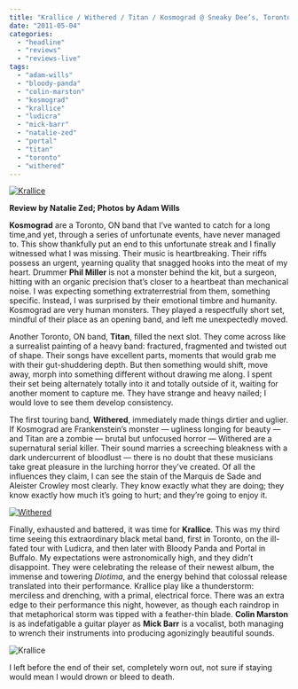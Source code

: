 ```yaml
---
title: "Krallice / Withered / Titan / Kosmograd @ Sneaky Dee’s, Toronto ON, April 26th, 2011"
date: "2011-05-04"
categories: 
  - "headline"
  - "reviews"
  - "reviews-live"
tags: 
  - "adam-wills"
  - "bloody-panda"
  - "colin-marston"
  - "kosmograd"
  - "krallice"
  - "ludicra"
  - "mick-barr"
  - "natalie-zed"
  - "portal"
  - "titan"
  - "toronto"
  - "withered"
---
```


[![](http://www.hellbound.ca/wp-content/uploads/2010/05/Krallice-1.jpg "Krallice")](http://www.hellbound.ca/wp-content/uploads/2010/05/Krallice-1.jpg)

**Review by Natalie Zed; Photos by Adam Wills**

**Kosmograd** are a Toronto, ON band that I’ve wanted to catch for a long time,and yet, through a series of unfortunate events, have never managed to. This show thankfully put an end to this unfortunate streak and I finally witnessed what I was missing. Their music is heartbreaking. Their riffs possess an urgent, yearning quality that snagged hooks into the meat of my heart. Drummer **Phil Miller** is not a monster behind the kit, but a surgeon, hitting with an organic precision that’s closer to a heartbeat than mechanical noise. I was expecting something extraterrestrial from them, something specific. Instead, I was surprised by their emotional timbre and humanity. Kosmograd are very human monsters. They played a respectfully short set, mindful of their place as an opening band, and left me unexpectedly moved.

Another Toronto, ON band, **Titan**, filled the next slot. They come across like a surrealist painting of a heavy band: fractured, fragmented and twisted out of shape. Their songs have excellent parts, moments that would grab me with their gut-shuddering depth. But then something would shift, move away, morph into something different without drawing me along. I spent their set being alternately totally into it and totally outside of it, waiting for another moment to capture me. They have strange and heavy nailed; I would love to see them develop consistency.

The first touring band, **Withered**, immediately made things dirtier and uglier. If Kosmograd are Frankenstein’s monster — ugliness longing for beauty —and Titan are a zombie — brutal but unfocused horror — Withered are a supernatural serial killer. Their sound marries a screeching bleakness with a dark undercurrent of bloodlust — there is no doubt that these musicians take great pleasure in the lurching horror they’ve created. Of all the influences they claim, I can see the stain of the Marquis de Sade and Aleister Crowley most clearly. They know exactly what they are doing; they know exactly how much it’s going to hurt; and they’re going to enjoy it.

[![](http://www.hellbound.ca/wp-content/uploads/2010/12/IMG_2217-Edit-595x396.jpg "Withered")](http://www.hellbound.ca/wp-content/uploads/2010/12/IMG_2217-Edit.jpg)

Finally, exhausted and battered, it was time for **Krallice**. This was my third time seeing this extraordinary black metal band, first in Toronto, on the ill-fated tour with Ludicra, and then later with Bloody Panda and Portal in Buffalo. My expectations were astronomically high, and they didn’t disappoint. They were celebrating the release of their newest album, the immense and towering _Diotima_, and the energy behind that colossal release translated into their performance. Krallice play like a thunderstorm: merciless and drenching, with a primal, electrical force. There was an extra edge to their performance this night, however, as though each raindrop in that metaphorical storm was tipped with a feather-thin blade. **Colin Marston** is as indefatigable a guitar player as **Mick Barr** is a vocalist, both managing to wrench their instruments into producing agonizingly beautiful sounds.

![](http://www.hellbound.ca/wp-content/uploads/2010/05/Krallice-2.jpg "Krallice")

I left before the end of their set, completely worn out, not sure if staying would mean I would drown or bleed to death.
